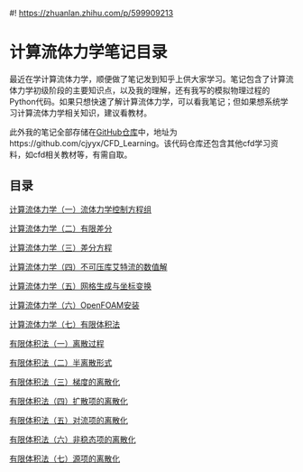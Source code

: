 #! https://zhuanlan.zhihu.com/p/599909213
# 计算流体力学笔记目录

最近在学计算流体力学，顺便做了笔记发到知乎上供大家学习。笔记包含了计算流体力学初级阶段的主要知识点，以及我的理解，还有我写的模拟物理过程的Python代码。如果只想快速了解计算流体力学，可以看我笔记；但如果想系统学习计算流体力学相关知识，建议看教材。

此外我的笔记全部存储在[GitHub仓库](https://github.com/cjyyx/CFD_Learning)中，地址为https://github.com/cjyyx/CFD_Learning。该代码仓库还包含其他cfd学习资料，如cfd相关教材等，有需自取。

## 目录

[计算流体力学（一）流体力学控制方程组](https://zhuanlan.zhihu.com/p/599269604)

[计算流体力学（二）有限差分](https://zhuanlan.zhihu.com/p/599416488)

[计算流体力学（三）差分方程](https://zhuanlan.zhihu.com/p/599619784)

[计算流体力学（四）不可压库艾特流的数值解](https://zhuanlan.zhihu.com/p/600043678)

[计算流体力学（五）网格生成与坐标变换](https://zhuanlan.zhihu.com/p/600219849)

[计算流体力学（六）OpenFOAM安装](https://zhuanlan.zhihu.com/p/601418292)

[计算流体力学（七）有限体积法](https://zhuanlan.zhihu.com/p/602359980)

[有限体积法（一）离散过程](https://zhuanlan.zhihu.com/p/603476900)

[有限体积法（二）半离散形式](https://zhuanlan.zhihu.com/p/603663230)

[有限体积法（三）梯度的离散化](https://zhuanlan.zhihu.com/p/604163616)

[有限体积法（四）扩散项的离散化](https://zhuanlan.zhihu.com/p/604470110)

[有限体积法（五）对流项的离散化](https://zhuanlan.zhihu.com/p/604518323)

[有限体积法（六）非稳态项的离散化](https://zhuanlan.zhihu.com/p/604765399)

[有限体积法（七）源项的离散化](https://zhuanlan.zhihu.com/p/604961066)
